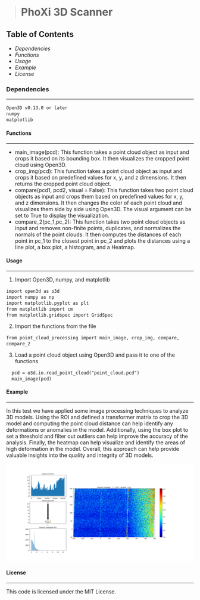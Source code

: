 > # **PhoXi 3D Scanner**
## Table of Contents
* *Dependencies*
* *Functions*
* *Usage*
* *Example*
* *License*

### **Dependencies**
---
```
Open3D v0.13.0 or later
numpy
matplotlib
```

#### **Functions**
---
- main_image(pcd): This function takes a point cloud object as input and crops it based on its bounding box. It then visualizes the cropped point cloud using Open3D.
- crop_img(pcd): This function takes a point cloud object as input and crops it based on predefined values for x, y, and z dimensions. It then returns the cropped point cloud object.
- compare(pcd1, pcd2, visual = False): This function takes two point cloud objects as input and crops them based on predefined values for x, y, and z dimensions. It then changes the color of each point cloud and visualizes them side by side using Open3D. The visual argument can be set to True to display the visualization.
- compare_2(pc_1,pc_2): This function takes two point cloud objects as input and removes non-finite points, duplicates, and normalizes the normals of the point clouds. It then computes the distances of each point in pc_1 to the closest point in pc_2 and plots the distances using a line plot, a box plot, a histogram, and a Heatmap.

#### **Usage**
---
1. Import Open3D, numpy, and matplotlib
  ```
 import open3d as o3d
 import numpy as np
 import matplotlib.pyplot as plt
 from matplotlib import cm
 from matplotlib.gridspec import GridSpec 
  ```
2. Import the functions from the file
  ```
 from point_cloud_processing import main_image, crop_img, compare, compare_2
  ```
3. Load a point cloud object using Open3D and pass it to one of the functions
  ```
    pcd = o3d.io.read_point_cloud("point_cloud.pcd")
    main_image(pcd)
  ```

#### **Example**
---
In this test we have applied some image processing techniques to analyze 3D models. Using the ROI and defined a transformer matrix to crop the 3D model and computing the point cloud distance can help identify any deformations or anomalies in the model. Additionally, using the box plot to set a threshold and filter out outliers can help improve the accuracy of the analysis. Finally, the heatmap can help visualize and identify the areas of high deformation in the model. Overall, this approach can help provide valuable insights into the quality and integrity of 3D models.

![example_result](Examples/Figure_1.png)

#### License
---
This code is licensed under the MIT License.

